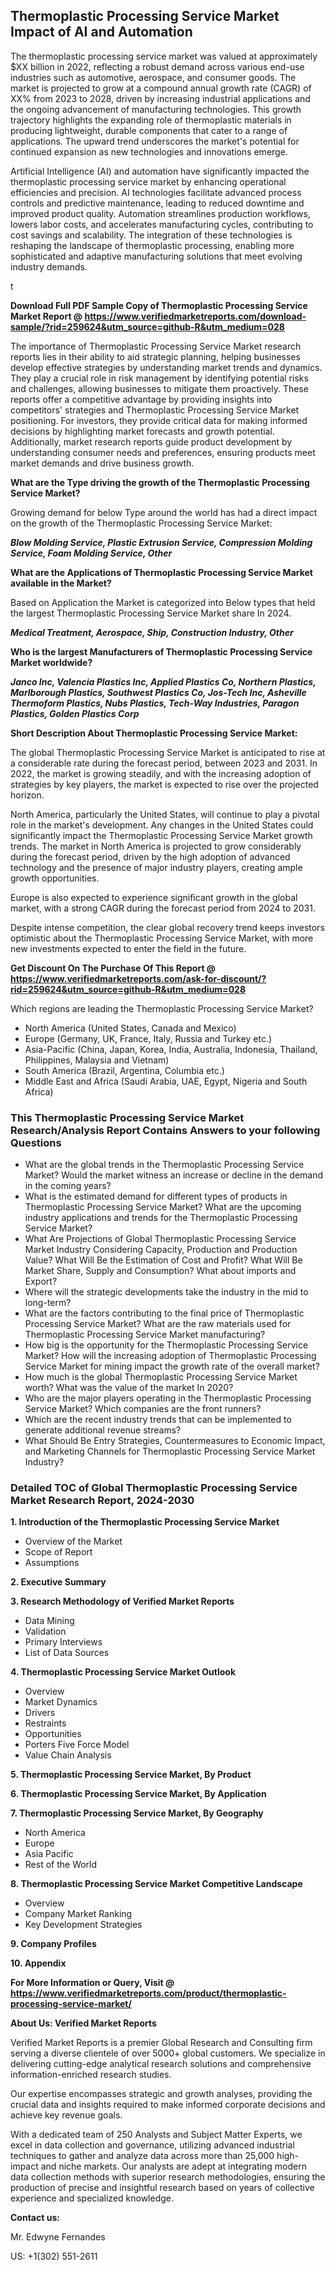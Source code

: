 <h2>Thermoplastic Processing Service Market Impact of AI and Automation</h2><p>The thermoplastic processing service market was valued at approximately $XX billion in 2022, reflecting a robust demand across various end-use industries such as automotive, aerospace, and consumer goods. The market is projected to grow at a compound annual growth rate (CAGR) of XX% from 2023 to 2028, driven by increasing industrial applications and the ongoing advancement of manufacturing technologies. This growth trajectory highlights the expanding role of thermoplastic materials in producing lightweight, durable components that cater to a range of applications. The upward trend underscores the market's potential for continued expansion as new technologies and innovations emerge.</p><p>Artificial Intelligence (AI) and automation have significantly impacted the thermoplastic processing service market by enhancing operational efficiencies and precision. AI technologies facilitate advanced process controls and predictive maintenance, leading to reduced downtime and improved product quality. Automation streamlines production workflows, lowers labor costs, and accelerates manufacturing cycles, contributing to cost savings and scalability. The integration of these technologies is reshaping the landscape of thermoplastic processing, enabling more sophisticated and adaptive manufacturing solutions that meet evolving industry demands.</p>t</p><p id="" class=""><strong>Download Full PDF Sample Copy of Thermoplastic Processing Service Market Report @ <a href="https://www.verifiedmarketreports.com/download-sample/?rid=259624&utm_source=github-R&utm_medium=028" target="_blank">https://www.verifiedmarketreports.com/download-sample/?rid=259624&utm_source=github-R&utm_medium=028</a></strong></p><p>The importance of&nbsp;Thermoplastic Processing Service Market research reports lies in their ability to aid strategic planning, helping businesses develop effective strategies by understanding market trends and dynamics. They play a crucial role in risk management by identifying potential risks and challenges, allowing businesses to mitigate them proactively. These reports offer a competitive advantage by providing insights into competitors' strategies and Thermoplastic Processing Service Market positioning. For investors, they provide critical data for making informed decisions by highlighting market forecasts and growth potential. Additionally, market research reports guide product development by understanding consumer needs and preferences, ensuring products meet market demands and drive business growth.</p><p><strong>What are the&nbsp;Type driving the growth of the Thermoplastic Processing Service Market?</strong></p><p id="" class="">Growing demand for below Type around the world has had a direct impact on the growth of the Thermoplastic Processing Service Market:</p><em><strong>Blow Molding Service, Plastic Extrusion Service, Compression Molding Service, Foam Molding Service, Other</strong></em></p><strong>What are the&nbsp;Applications&nbsp;of Thermoplastic Processing Service Market available in the Market?</strong></p><p id="" class="">Based on Application the Market is categorized into Below types that held the largest Thermoplastic Processing Service Market share In 2024.</p><em><strong>Medical Treatment, Aerospace, Ship, Construction Industry, Other</strong></em></p><strong>Who is the largest Manufacturers of Thermoplastic Processing Service Market worldwide?</strong></p><p><em><strong>Janco Inc, Valencia Plastics Inc, Applied Plastics Co, Northern Plastics, Marlborough Plastics, Southwest Plastics Co, Jos-Tech Inc, Asheville Thermoform Plastics, Nubs Plastics, Tech-Way Industries, Paragon Plastics, Golden Plastics Corp</strong></em></p><p id="" class=""><strong>Short Description About Thermoplastic Processing Service Market:</strong></p><p>The global Thermoplastic Processing Service Market is anticipated to rise at a considerable rate during the forecast period, between 2023 and 2031. In 2022, the market is growing steadily, and with the increasing adoption of strategies by key players, the market is expected to rise over the projected horizon.</p><p>North America, particularly the United States, will continue to play a pivotal role in the market's development. Any changes in the United States could significantly impact the Thermoplastic Processing Service Market growth trends. The market in North America is projected to grow considerably during the forecast period, driven by the high adoption of advanced technology and the presence of major industry players, creating ample growth opportunities.</p><p>Europe is also expected to experience significant growth in the global market, with a strong CAGR during the forecast period from 2024 to 2031.</p><p>Despite intense competition, the clear global recovery trend keeps investors optimistic about the Thermoplastic Processing Service Market, with more new investments expected to enter the field in the future.</p><p id="" class=""><strong>Get Discount On The Purchase Of This Report @ <a href="https://www.verifiedmarketreports.com/ask-for-discount/?rid=259624&utm_source=github-R&utm_medium=028" target="_blank">https://www.verifiedmarketreports.com/ask-for-discount/?rid=259624&utm_source=github-R&utm_medium=028</a></strong></p>Which regions are leading the Thermoplastic Processing Service Market?</p><ul><li>North America (United States, Canada and Mexico)</li><li>Europe (Germany, UK, France, Italy, Russia and Turkey etc.)</li><li>Asia-Pacific (China, Japan, Korea, India, Australia, Indonesia, Thailand, Philippines, Malaysia and Vietnam)</li><li>South America (Brazil, Argentina, Columbia etc.)</li><li>Middle East and Africa (Saudi Arabia, UAE, Egypt, Nigeria and South Africa)</li></ul><h3 id="" class="">This Thermoplastic Processing Service Market Research/Analysis Report Contains Answers to your following Questions</h3><ul><li>What are the global trends in the Thermoplastic Processing Service Market? Would the market witness an increase or decline in the demand in the coming years?</li><li>What is the estimated demand for different types of products in Thermoplastic Processing Service Market? What are the upcoming industry applications and trends for the Thermoplastic Processing Service Market?</li><li>What Are Projections of Global Thermoplastic Processing Service Market Industry Considering Capacity, Production and Production Value? What Will Be the Estimation of Cost and Profit? What Will Be Market Share, Supply and Consumption? What about imports and Export?</li><li>Where will the strategic developments take the industry in the mid to long-term?</li><li>What are the factors contributing to the final price of Thermoplastic Processing Service Market? What are the raw materials used for Thermoplastic Processing Service Market manufacturing?</li><li>How big is the opportunity for the Thermoplastic Processing Service Market? How will the increasing adoption of Thermoplastic Processing Service Market for mining impact the growth rate of the overall market?</li><li>How much is the global Thermoplastic Processing Service Market worth? What was the value of the market In 2020?</li><li>Who are the major players operating in the Thermoplastic Processing Service Market? Which companies are the front runners?</li><li>Which are the recent industry trends that can be implemented to generate additional revenue streams?</li><li>What Should Be Entry Strategies, Countermeasures to Economic Impact, and Marketing Channels for Thermoplastic Processing Service Market Industry?</li></ul><h3 id="" class="">Detailed TOC of Global Thermoplastic Processing Service Market Research Report, 2024-2030</h3><p id="" class=""><strong>1. Introduction of the Thermoplastic Processing Service Market</strong></p><ul><li>Overview of the Market</li><li>Scope of Report</li><li>Assumptions</li></ul><p id="" class=""><strong>2. Executive Summary</strong></p><p id="" class=""><strong>3. Research Methodology of Verified Market Reports</strong></p><ul><li>Data Mining</li><li>Validation</li><li>Primary Interviews</li><li>List of Data Sources</li></ul><p id="" class=""><strong>4. Thermoplastic Processing Service Market Outlook</strong></p><ul><li>Overview</li><li>Market Dynamics</li><li>Drivers</li><li>Restraints</li><li>Opportunities</li><li>Porters Five Force Model</li><li>Value Chain Analysis</li></ul><p id="" class=""><strong>5. Thermoplastic Processing Service Market, By Product</strong></p><p id="" class=""><strong>6. Thermoplastic Processing Service Market, By Application</strong></p><p id="" class=""><strong>7. Thermoplastic Processing Service Market, By Geography</strong></p><ul><li>North America</li><li>Europe</li><li>Asia Pacific</li><li>Rest of the World</li></ul><p id="" class=""><strong>8. Thermoplastic Processing Service Market Competitive Landscape</strong></p><ul><li>Overview</li><li>Company Market Ranking</li><li>Key Development Strategies</li></ul><p id="" class=""><strong>9. Company Profiles</strong></p><p id="" class=""><strong>10. Appendix</strong></p><p id="" class=""><strong>For More Information or Query, Visit @ <a href="https://www.verifiedmarketreports.com/product/thermoplastic-processing-service-market/" target="_blank">https://www.verifiedmarketreports.com/product/thermoplastic-processing-service-market/</a></strong></p><p id="" class=""><strong>About Us: Verified Market Reports</strong></p><p id="" class="">Verified Market Reports is a premier Global Research and Consulting firm serving a diverse clientele of over 5000+ global customers. We specialize in delivering cutting-edge analytical research solutions and comprehensive information-enriched research studies.</p><p id="" class="">Our expertise encompasses strategic and growth analyses, providing the crucial data and insights required to make informed corporate decisions and achieve key revenue goals.</p><p id="" class="">With a dedicated team of 250 Analysts and Subject Matter Experts, we excel in data collection and governance, utilizing advanced industrial techniques to gather and analyze data across more than 25,000 high-impact and niche markets. Our analysts are adept at integrating modern data collection methods with superior research methodologies, ensuring the production of precise and insightful research based on years of collective experience and specialized knowledge.</p><p id="" class=""><strong>Contact us:</strong></p><p id="" class="">Mr. Edwyne Fernandes</p><p id="" class="">US: +1(302) 551-2611</p>